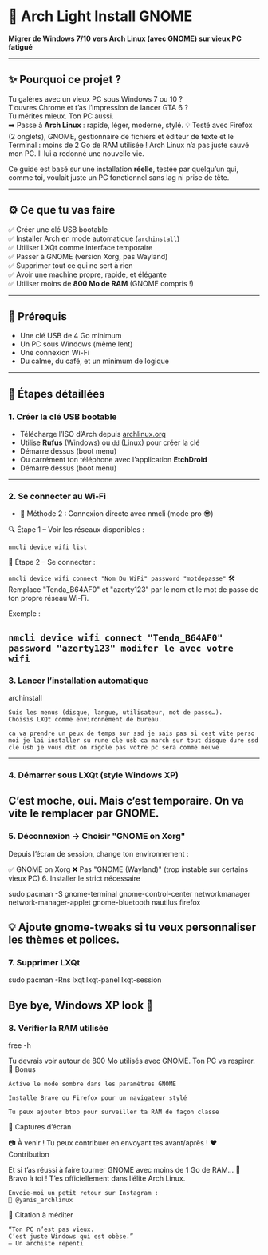 # 🐧 Arch Light Install GNOME

**Migrer de Windows 7/10 vers Arch Linux (avec GNOME) sur vieux PC fatigué**

---

## ✨ Pourquoi ce projet ?

Tu galères avec un vieux PC sous Windows 7 ou 10 ?  
T’ouvres Chrome et t’as l’impression de lancer GTA 6 ?  
Tu mérites mieux. Ton PC aussi.  
➡️ Passe à **Arch Linux** : rapide, léger, moderne, stylé.
💡 Testé avec Firefox (2 onglets), GNOME, gestionnaire de fichiers et éditeur de texte et le Terminal : moins de 2 Go de RAM utilisée !
Arch Linux n’a pas juste sauvé mon PC. Il lui a redonné une nouvelle vie.

Ce guide est basé sur une installation **réelle**, testée par quelqu’un qui, comme toi, voulait juste un PC fonctionnel sans lag ni prise de tête.

---

## ⚙️ Ce que tu vas faire

✅ Créer une clé USB bootable  
✅ Installer Arch en mode automatique (`archinstall`)  
✅ Utiliser LXQt comme interface temporaire  
✅ Passer à GNOME (version Xorg, pas Wayland)  
✅ Supprimer tout ce qui ne sert à rien  
✅ Avoir une machine propre, rapide, et élégante  
✅ Utiliser moins de **800 Mo de RAM** (GNOME compris !)

---

## 🔧 Prérequis

- Une clé USB de 4 Go minimum
- Un PC sous Windows (même lent)
- Une connexion Wi-Fi
- Du calme, du café, et un minimum de logique

---

## 🧭 Étapes détaillées

### 1. Créer la clé USB bootable
- Télécharge l’ISO d’Arch depuis [archlinux.org](https://archlinux.org/download/)
- Utilise **Rufus** (Windows) ou `dd` (Linux) pour créer la clé
- Démarre dessus (boot menu)
- Ou carrément ton téléphone avec l’application **EtchDroid**  
- Démarre dessus (boot menu)
---

### 2. Se connecter au Wi-Fi

- 🧠 Méthode 2 : Connexion directe avec nmcli (mode pro 😎)

🔍 Étape 1 – Voir les réseaux disponibles :

`nmcli device wifi list`

📡 Étape 2 – Se connecter :

`nmcli device wifi connect "Nom_Du_WiFi" password "motdepasse"`
🛠️ Remplace "Tenda_B64AF0" et "azerty123" par le nom et le mot de passe de ton propre réseau Wi-Fi.

Exemple :

`nmcli device wifi connect "Tenda_B64AF0" password "azerty123" modifer le avec votre wifi`
---

### 3. Lancer l’installation automatique

archinstall

    Suis les menus (disque, langue, utilisateur, mot de passe…).
    Choisis LXQt comme environnement de bureau.
    
    ca va prendre un peux de temps sur ssd je sais pas si cest vite perso moi je lai installer su rune cle usb ca march sur tout disque dure ssd cle usb je vous dit on rigole pas votre pc sera comme neuve
---

### 4. Démarrer sous LXQt (style Windows XP)

C’est moche, oui. Mais c’est temporaire.
On va vite le remplacer par GNOME.
---

### 5. Déconnexion → Choisir "GNOME on Xorg"

Depuis l’écran de session, change ton environnement :

✅ GNOME on Xorg
❌ Pas "GNOME (Wayland)" (trop instable sur certains vieux PC)
6. Installer le strict nécessaire

sudo pacman -S gnome-terminal gnome-control-center networkmanager network-manager-applet gnome-bluetooth nautilus firefox

💡 Ajoute gnome-tweaks si tu veux personnaliser les thèmes et polices.
---

### 7. Supprimer LXQt

sudo pacman -Rns lxqt lxqt-panel lxqt-session

Bye bye, Windows XP look 👋
---

### 8. Vérifier la RAM utilisée

free -h

Tu devrais voir autour de 800 Mo utilisés avec GNOME.
Ton PC va respirer.
🎁 Bonus

    Active le mode sombre dans les paramètres GNOME

    Installe Brave ou Firefox pour un navigateur stylé

    Tu peux ajouter btop pour surveiller ta RAM de façon classe

📸 Captures d’écran

📷 À venir ! Tu peux contribuer en envoyant tes avant/après !
❤️ Contribution

Et si t’as réussi à faire tourner GNOME avec moins de 1 Go de RAM...
🥁 Bravo à toi ! T’es officiellement dans l’élite Arch Linux.

    Envoie-moi un petit retour sur Instagram :
    📸 @yanis_archlinux

   
🧠 Citation à méditer

    “Ton PC n’est pas vieux.
    C’est juste Windows qui est obèse.”
    – Un archiste repenti
